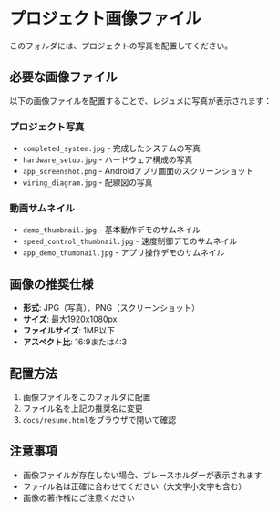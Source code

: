 # プロジェクト画像ファイル

このフォルダには、プロジェクトの写真を配置してください。

## 必要な画像ファイル

以下の画像ファイルを配置することで、レジュメに写真が表示されます：

### プロジェクト写真
- `completed_system.jpg` - 完成したシステムの写真
- `hardware_setup.jpg` - ハードウェア構成の写真
- `app_screenshot.png` - Androidアプリ画面のスクリーンショット
- `wiring_diagram.jpg` - 配線図の写真

### 動画サムネイル
- `demo_thumbnail.jpg` - 基本動作デモのサムネイル
- `speed_control_thumbnail.jpg` - 速度制御デモのサムネイル
- `app_demo_thumbnail.jpg` - アプリ操作デモのサムネイル

## 画像の推奨仕様

- **形式**: JPG（写真）、PNG（スクリーンショット）
- **サイズ**: 最大1920x1080px
- **ファイルサイズ**: 1MB以下
- **アスペクト比**: 16:9または4:3

## 配置方法

1. 画像ファイルをこのフォルダに配置
2. ファイル名を上記の推奨名に変更
3. `docs/resume.html`をブラウザで開いて確認

## 注意事項

- 画像ファイルが存在しない場合、プレースホルダーが表示されます
- ファイル名は正確に合わせてください（大文字小文字も含む）
- 画像の著作権にご注意ください 